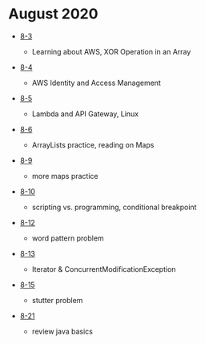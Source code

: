 # August 2020

- [8-3](./days/8-3.md)

  - Learning about AWS, XOR Operation in an Array

- [8-4](./days/8-4.md)

  - AWS Identity and Access Management

- [8-5](./days/8-5.md)

  - Lambda and API Gateway, Linux

- [8-6](./days/8-6.md)

  - ArrayLists practice, reading on Maps

- [8-9](./days/8-9.md)

  - more maps practice

- [8-10](./days/8-10.md)

  - scripting vs. programming, conditional breakpoint

- [8-12](./days/8-12.md)

  - word pattern problem

- [8-13](./days/8-13.md)

  - Iterator & ConcurrentModificationException

- [8-15](./days/8-15.md)

  - stutter problem

- [8-21](./days/8-21.md)

  - review java basics
